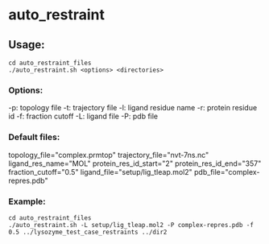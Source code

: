 # auto_restraint

## Usage:

```
cd auto_restraint_files
./auto_restraint.sh <options> <directories>
```

### Options:

-p: topology file
-t: trajectory file
-l: ligand residue name
-r: protein residue id
-f: fraction cutoff
-L: ligand file
-P: pdb file

### Default files:

topology_file="complex.prmtop"
trajectory_file="nvt-7ns.nc"
ligand_res_name="MOL"
protein_res_id_start="2"
protein_res_id_end="357"
fraction_cutoff="0.5"
ligand_file="setup/lig_tleap.mol2"
pdb_file="complex-repres.pdb"

### Example:

```
cd auto_restraint_files
./auto_restraint.sh -L setup/lig_tleap.mol2 -P complex-repres.pdb -f 0.5 ../lysozyme_test_case_restraints ../dir2
```